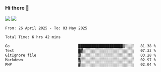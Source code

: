 ### Hi there 👋️

![](https://komarev.com/ghpvc/?username=Loner1024)
![](https://hit.yhype.me/github/profile?account_id=20189164)

<!--START_SECTION:waka-->

```txt
From: 26 April 2025 - To: 03 May 2025

Total Time: 6 hrs 42 mins

Go                               ████████████████████▒░░░░   81.38 %
Text                             █▓░░░░░░░░░░░░░░░░░░░░░░░   07.33 %
GitIgnore file                   ▓░░░░░░░░░░░░░░░░░░░░░░░░   03.28 %
Markdown                         ▓░░░░░░░░░░░░░░░░░░░░░░░░   02.97 %
PHP                              ▓░░░░░░░░░░░░░░░░░░░░░░░░   02.04 %
```

<!--END_SECTION:waka-->



